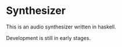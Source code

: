 # Synthesizer
This is an audio synthesizer written in haskell.

Development is still in early stages.
